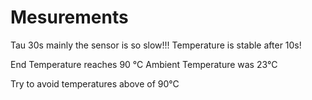 # Mesurements
Tau 30s mainly the sensor is so slow!!!
Temperature is stable after 10s!

End Temperature reaches 90 °C 
Ambient Temperature was 23°C

Try to avoid temperatures above of 90°C
